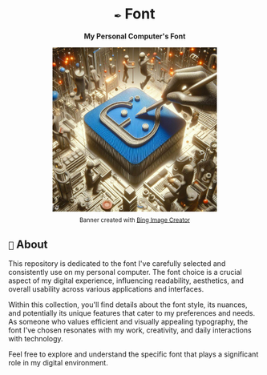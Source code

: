 <div align="center">
    <h1><code>✒️</code> Font</h1>
    <p><strong>My Personal Computer's Font</strong></p>
    <img src="./.github/images/banner.png" alt="Banner" width="65%" />
    <br />
    <sub>Banner created with <a href="https://www.bing.com/create">Bing Image Creator</a></sub>
</div>

## `📖` About

This repository is dedicated to the font I've carefully selected and consistently use on my personal computer. The font choice is a crucial aspect of my digital experience, influencing readability, aesthetics, and overall usability across various applications and interfaces.

Within this collection, you'll find details about the font style, its nuances, and potentially its unique features that cater to my preferences and needs. As someone who values efficient and visually appealing typography, the font I've chosen resonates with my work, creativity, and daily interactions with technology.

Feel free to explore and understand the specific font that plays a significant role in my digital environment.
